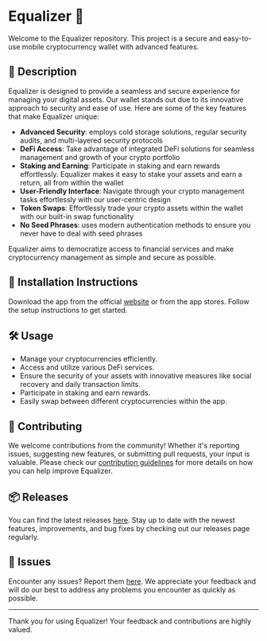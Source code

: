 
# Equalizer 🚀

Welcome to the Equalizer repository. This project is a secure and easy-to-use mobile cryptocurrency wallet with advanced features.

## 📜 Description

Equalizer is designed to provide a seamless and secure experience for managing your digital assets. Our wallet stands out due to its innovative approach to security and ease of use. Here are some of the key features that make Equalizer unique:

- **Advanced Security**: employs cold storage solutions, regular security audits, and multi-layered security protocols
- **DeFi Access**: Take advantage of integrated DeFi solutions for seamless management and growth of your crypto portfolio
- **Staking and Earning**: Participate in staking and earn rewards effortlessly. Equalizer makes it easy to stake your assets and earn a return, all from within the wallet
- **User-Friendly Interface**: Navigate through your crypto management tasks effortlessly with our user-centric design
- **Token Swaps**: Effortlessly trade your crypto assets within the wallet with our built-in swap functionality
- **No Seed Phrases**: uses modern authentication methods to ensure you never have to deal with seed phrases

Equalizer aims to democratize access to financial services and make cryptocurrency management as simple and secure as possible.

## 🚀 Installation Instructions

Download the app from the official [website](https://www.example.com) or from the app stores. Follow the setup instructions to get started.

## 🛠️ Usage

- Manage your cryptocurrencies efficiently.
- Access and utilize various DeFi services.
- Ensure the security of your assets with innovative measures like social recovery and daily transaction limits.
- Participate in staking and earn rewards.
- Easily swap between different cryptocurrencies within the app.

## 🤝 Contributing

We welcome contributions from the community! Whether it's reporting issues, suggesting new features, or submitting pull requests, your input is valuable. Please check our [contribution guidelines](../../contributing) for more details on how you can help improve Equalizer.

## 📦 Releases

You can find the latest releases [here](../../releases). Stay up to date with the newest features, improvements, and bug fixes by checking out our releases page regularly.

## 🐛 Issues

Encounter any issues? Report them [here](../../issues). We appreciate your feedback and will do our best to address any problems you encounter as quickly as possible.

---

Thank you for using Equalizer! Your feedback and contributions are highly valued.
